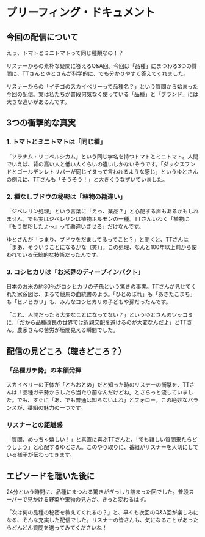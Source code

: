 # ブリーフィング・ドキュメント

## 今回の配信について

えっ、トマトとミニトマトって同じ種類なの！？

リスナーからの素朴な疑問に答えるQ&A回。今回は「品種」にまつわる3つの質問に、TTさんとゆとさんが科学的に、でも分かりやすく答えてくれました。

リスナーからの「イチゴのスカイベリーって品種名？」という質問から始まった今回の配信。実は私たちが普段何気なく使っている「品種」と「ブランド」には大きな違いがあるんです。

## 3つの衝撃的な真実

### 1. トマトとミニトマトは「同じ種」

「ソラナム・リコペルシカム」という同じ学名を持つトマトとミニトマト。人間でいえば、背の高い人と低い人くらいの違いしかないそうです。「ダックスフンドとゴールデンレトリバーが同じイヌって言われるような感じ」というゆとさんの例えに、TTさんも「そうそう！」と大きくうなずいていました。

### 2. 種なしブドウの秘密は「植物の勘違い」

「ジベレリン処理」という言葉に「えっ、薬品？」と心配する声もあるかもしれません。でも実はジベレリンは植物ホルモンの一種。TTさんいわく「植物に『もう受粉したよ〜』って勘違いさせる」だけなんです。

ゆとさんが「つまり、ブドウをだましてるってこと？」と聞くと、TTさんは「まあ、そういうことになるかな（笑）」。この処理、なんと100年以上前から使われている伝統的な技術だったんです。

### 3. コシヒカリは「お米界のディープインパクト」

日本のお米の約30％がコシヒカリの子孫という驚きの事実。TTさんが見せてくれた家系図は、まるで競馬の血統書のよう。「ひとめぼれ」も「あきたこまち」も「ヒノヒカリ」も、みんなコシヒカリの子どもや孫だったんです。

「これ、人間だったら大変なことになってない？」というゆとさんのツッコミに、「だから品種改良の世界では近親交配を避けるのが大変なんだよ」とTTさん。農家さんの苦労が垣間見える瞬間でした。

## 配信の見どころ（聴きどころ？）

### 「品種ガチ勢」の本領発揮

スカイベリーの正体が「とちおとめ」だと知った時のリスナーの衝撃を、TTさんは「品種ガチ勢からしたら当たり前なんだけどね」とさらっと流していました。でも、すぐに「あ、でも普通は知らないよね」とフォロー。この絶妙なバランスが、番組の魅力の一つです。

### リスナーとの距離感

「質問、めっちゃ嬉しい！」と素直に喜ぶTTさんと、「でも難しい質問来たらどうしよう」と心配するゆとさん。このやり取りに、番組がリスナーを大切にしている様子が伝わってきます。

## エピソードを聴いた後に

24分という時間に、品種にまつわる驚きがぎっしり詰まった回でした。普段スーパーで見かける野菜や果物の見方が、きっと変わるはず。

「次は何の品種の秘密を教えてくれるの？」と、早くも次回のQ&A回が楽しみになる、そんな充実した配信でした。リスナーの皆さんも、気になることがあったらどんどん質問を送ってみてくださいね！